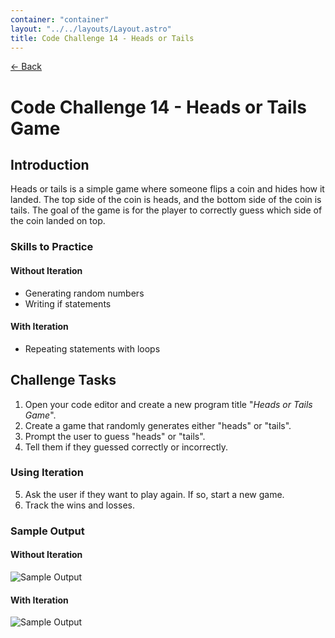 ```yaml
---
container: "container"
layout: "../../layouts/Layout.astro"
title: Code Challenge 14 - Heads or Tails
---
```


[← Back](/courses/code-challenges/)

# Code Challenge 14 - Heads or Tails Game

## Introduction

Heads or tails is a simple game where someone flips a coin and hides how it landed. The top side of the coin is heads, and the bottom side of the coin is tails. The goal of the game is for the player to correctly guess which side of the coin landed on top.

### Skills to Practice

#### Without Iteration

- Generating random numbers
- Writing if statements

#### With Iteration

- Repeating statements with loops

## Challenge Tasks

1. Open your code editor and create a new program title "_Heads or Tails Game_".
2. Create a game that randomly generates either "heads" or "tails".
3. Prompt the user to guess "heads" or "tails".
4. Tell them if they guessed correctly or incorrectly.

### Using Iteration

5. Ask the user if they want to play again. If so, start a new game.
6. Track the wins and losses.

### Sample Output

#### Without Iteration

![Sample Output](/assets/img/code-challenges/challenge-14-heads-tails-no-loop.gif)

#### With Iteration

![Sample Output](/assets/img/code-challenges/challenge-14-heads-tails-with-loop.gif)
